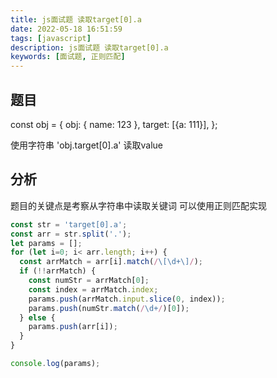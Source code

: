 ```yaml
---
title: js面试题 读取target[0].a
date: 2022-05-18 16:51:59
tags: [javascript]
description: js面试题 读取target[0].a
keywords: [面试题, 正则匹配]
---
```


## 题目
const obj = {
  obj: { name: 123 },
  target: [{a: 111}],
};

使用字符串 'obj.target[0].a' 读取value


## 分析
题目的关键点是考察从字符串中读取关键词
可以使用正则匹配实现

```js
const str = 'target[0].a';
const arr = str.split('.');
let params = [];
for (let i=0; i< arr.length; i++) {
  const arrMatch = arr[i].match(/\[\d+\]/);
  if (!!arrMatch) {
    const numStr = arrMatch[0];
    const index = arrMatch.index;
    params.push(arrMatch.input.slice(0, index));
    params.push(numStr.match(/\d+/)[0]);
  } else {
    params.push(arr[i]);
  }
}

console.log(params);
```